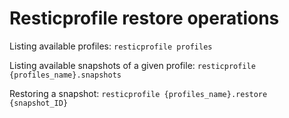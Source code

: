 # Resticprofile restore operations

Listing available profiles: `resticprofile profiles`

Listing available snapshots of a given profile: `resticprofile {profiles_name}.snapshots`

Restoring a snapshot: `resticprofile {profiles_name}.restore {snapshot_ID}`
